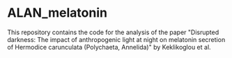 # ALAN_melatonin
This repository contains the code for the analysis of the paper "Disrupted darkness: The impact of anthropogenic light at night on melatonin secretion of Hermodice carunculata (Polychaeta, Annelida)" by Keklikoglou et al. 
